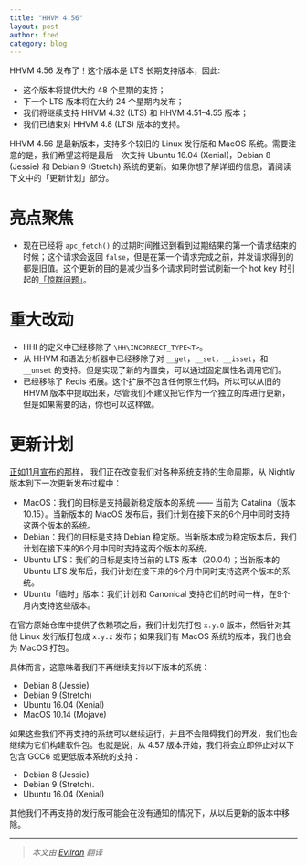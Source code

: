 ```yaml
---
title: "HHVM 4.56"
layout: post
author: fred
category: blog
---
```


HHVM 4.56 发布了！这个版本是 LTS 长期支持版本，因此:

- 这个版本将提供大约 48 个星期的支持；
- 下一个 LTS 版本将在大约 24 个星期内发布；
- 我们将继续支持 HHVM 4.32 (LTS) 和 HHVM 4.51&ndash;4.55 版本；
- 我们已结束对 HHVM 4.8 (LTS) 版本的支持。

HHVM 4.56 是最新版本，支持多个较旧的 Linux 发行版和 MacOS 系统。需要注意的是，我们希望这将是最后一次支持 Ubuntu 16.04 (Xenial)，Debian 8 (Jessie) 和 Debian 9 (Stretch) 系统的更新。如果你想了解详细的信息，请阅读下文中的「更新计划」部分。

# 亮点聚焦

- 现在已经将 `apc_fetch()` 的过期时间推迟到看到过期结果的第一个请求结束的时候；这个请求会返回 `false`，但是在第一个请求完成之前，并发请求得到的都是旧值。这个更新的目的是减少当多个请求同时尝试刷新一个 hot key 时引起的[「惊群问题」](https://zh.wikipedia.org/wiki/%E6%83%8A%E7%BE%A4%E9%97%AE%E9%A2%98)。

# 重大改动

- HHI 的定义中已经移除了 `\HH\INCORRECT_TYPE<T>`。
- 从 HHVM 和语法分析器中已经移除了对 `__get`，`__set`，`__isset`，和 `__unset` 的支持。但是实现了新的内置类，可以通过固定属性名调用它们。
- 已经移除了 Redis 拓展。这个扩展不包含任何原生代码，所以可以从旧的 HHVM 版本中提取出来，尽管我们不建议把它作为一个独立的库进行更新，但是如果需要的话，你也可以这样做。

# 更新计划

[正如11月宣布的那样](https://hhvm-cn.com/blog/2019/11/19/distribution-support.html)，
我们正在改变我们对各种系统支持的生命周期，从 Nightly 版本到下一次更新发布过程中：

- MacOS：我们的目标是支持最新稳定版本的系统 —— 当前为 Catalina（版本10.15）。当新版本的 MacOS 发布后，我们计划在接下来的6个月中同时支持这两个版本的系统。
- Debian：我们的目标是支持 Debian 稳定版。当新版本成为稳定版本后，我们计划在接下来的6个月中同时支持这两个版本的系统。
- Ubuntu LTS：我们的目标是支持当前的 LTS 版本（20.04）；当新版本的 Ubuntu LTS 发布后，我们计划在接下来的6个月中同时支持这两个版本的系统。
- Ubuntu「临时」版本：我们计划和 Canonical 支持它们的时间一样，在9个月内支持这些版本。

在官方原始仓库中提供了依赖项之后，我们计划先打包 `x.y.0` 版本，然后针对其他 Linux 发行版打包成 `x.y.z` 发布；如果我们有 MacOS 系统的版本，我们也会为 MacOS 打包。

具体而言，这意味着我们不再继续支持以下版本的系统：

- Debian 8 (Jessie)
- Debian 9 (Stretch)
- Ubuntu 16.04 (Xenial)
- MacOS 10.14 (Mojave)

如果这些我们不再支持的系统可以继续运行，并且不会阻碍我们的开发，我们也会继续为它们构建软件包。也就是说，从 4.57 版本开始，我们将会立即停止对以下包含 GCC6 或更低版本系统的支持：

- Debian 8 (Jessie)
- Debian 9 (Stretch).
- Ubuntu 16.04 (Xenial)

其他我们不再支持的发行版可能会在没有通知的情况下，从以后更新的版本中移除。

---

> *本文由 [Evilran](https://github.com/Evilran) 翻译*